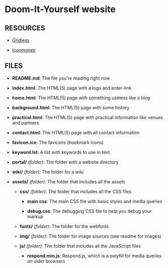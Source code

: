 Doom-It-Yourself website
========================

RESOURCES
---------

- [Gridless](http://thatcoolguy.github.com/gridless-boilerplate/)

- [iconmonstr](http://iconmonstr.com/)

FILES
-----

- **README.md**: The file you're reading right now

- **index.html**: The HTML(5) page with a logo and enter-link

- **home.html**: The HTML(5) page with something useless like a blog

- **background.html**: The HTML(5) page with some history

- **practical.html**: The HTML(5) page with practical information like venues and partners

- **contact.html**: The HTML(5) page with all contact information

- **favicon.ico**: The favicons (bookmark icons)

- **keyword.lst**: A list with keywords to use in text

- **portal/** *(folder)*: The folder with a website directory

- **wiki/** *(folder)*: The folder for a wiki

- **assets/** *(folder)*: The folder that includes all the assets

	- **css/** *(folder)*: The folder that includes all the CSS files

		- **main.css**: The main CSS file with basic styles and media queries

		- **debug.css**: The debugging CSS file to help you debug your markup

	- **fonts/** *(folder)*: The folder for the webfonts

	- **img/** *(folder)*: The folder for image sources (see readme for images)

	- **js/** *(folder)*: The folder that includes all the JavaScript files

		- **respond.min.js**: Respond.js, which is a polyfill for media queries on older browsers
